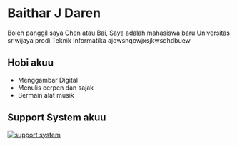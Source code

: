 <!DOCTYPE html>
<html lang="id">
 <link rel="stylesheet" href="style.css" />
 <head>
   <meta charset="UTF-8" />
  <title>Tentang saya</title>
 </head>
  <body>
    <h1> Baithar J Daren</h1>
    <p> Boleh panggil saya Chen atau Bai, Saya adalah mahasiswa baru Universitas sriwijaya prodi Teknik Informatika ajqwsnqowjxsjkwsdhdbuew </p>
    <h2>Hobi akuu</h2>
    <ul>
      <li> Menggambar Digital </li>
      <li> Menulis cerpen dan sajak </li>
      <li> Bermain alat musik </li>
    </ul>
    
   <h2> Support System akuu</h2>
   <a href="https://www.instagram.com/chen.jumawa_?igsh=MTFudGxiYWgyenVqMA=="> <img src="https://win.gg/wp-content/uploads/2025/02/wuwa-phoebe-guide.jpg.webp" alt="support system" 
                                                                              </a>                                                                          
  </body>

  </html>

